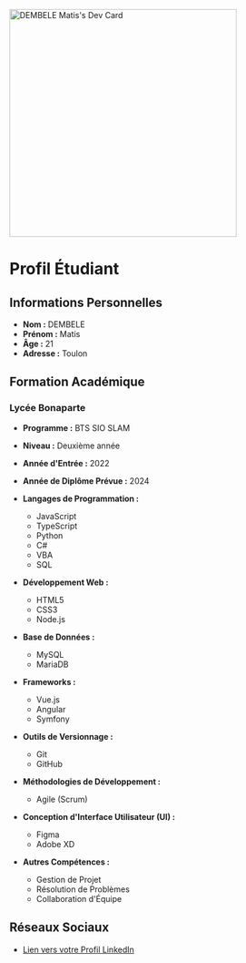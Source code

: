 <a href="https://app.daily.dev/matisdembele"><img src="https://api.daily.dev/devcards/5f4ee5da52ee485984423a9ce0e5e1ca.png?r=8uj" width="400" alt="DEMBELE Matis's Dev Card"/></a>
# Profil Étudiant

## Informations Personnelles

- **Nom :** DEMBELE
- **Prénom :** Matis
- **Âge :** 21
- **Adresse :** Toulon

## Formation Académique

### Lycée Bonaparte

- **Programme :** BTS SIO SLAM
- **Niveau :** Deuxième année
- **Année d'Entrée :** 2022
- **Année de Diplôme Prévue :** 2024

- **Langages de Programmation :**
  - JavaScript
  - TypeScript
  - Python
  - C#
  - VBA
  - SQL

- **Développement Web :**
  - HTML5
  - CSS3
  - Node.js

- **Base de Données :**
  - MySQL
  - MariaDB

- **Frameworks :**
  - Vue.js
  - Angular
  - Symfony

- **Outils de Versionnage :**
  - Git
  - GitHub

- **Méthodologies de Développement :**
  - Agile (Scrum)

- **Conception d'Interface Utilisateur (UI) :**
  - Figma
  - Adobe XD

- **Autres Compétences :**
  - Gestion de Projet
  - Résolution de Problèmes
  - Collaboration d'Équipe

## Réseaux Sociaux

- [Lien vers votre Profil LinkedIn](https://www.linkedin.com/in/matis-dembele-a15730253/)

